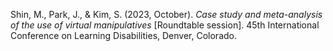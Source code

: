 Shin, M., Park, J., & Kim, S. (2023, October). *Case study and meta-analysis of the use of virtual manipulatives*
[Roundtable session]. 45th International Conference on Learning Disabilities, Denver, Colorado.

